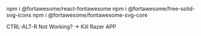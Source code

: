 npm i @fortawesome/react-fontawesome
npm i @fortawesome/free-solid-svg-icons
npm i @fortawesome/fontawesome-svg-core

CTRL-ALT-R Not Working? -> Kill Razer APP
